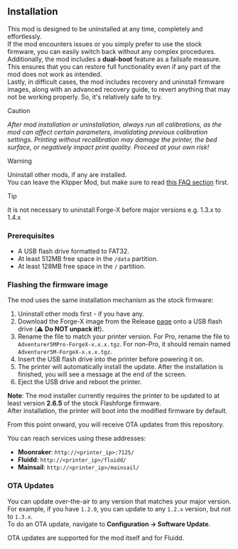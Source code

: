 ## Installation

This mod is designed to be uninstalled at any time, completely and effortlessly.  
If the mod encounters issues or you simply prefer to use the stock firmware, you can easily switch back without any complex procedures.   
Additionally, the mod includes a **dual-boot** feature as a failsafe measure. This ensures that you can restore full functionality even if any part of the mod does not work as intended.  
Lastly, in difficult cases, the mod includes recovery and uninstall firmware images, along with an advanced recovery guide, to revert anything that may not be working properly. So, it's relatively safe to try.


> [!CAUTION]
> *After mod installation or uninstallation, always run all calibrations, as the mod can affect certain parameters, invalidating previous calibration settings.*
> *Printing without recalibration may damage the printer, the bed surface, or negatively impact print quality.*
> *Proceed at your own risk!*


> [!WARNING]
> Uninstall other mods, if any are installed.   
> You can leave the Klipper Mod, but make sure to read [this FAQ section](/docs/FAQ.md#do-i-need-to-uninstall-the-earlier-klipper-mod-before-installing-the-new-mod) first.


> [!TIP]
> It is not necessary to uninstall Forge-X before major versions
> e.g. 1.3.x to 1.4.x

### Prerequisites

- A USB flash drive formatted to FAT32.
- At least 512MB free space in the `/data` partition.
- At least 128MB free space in the `/` partition.

### Flashing the firmware image

The mod uses the same installation mechanism as the stock firmware:   
1. Uninstall other mods first - if you have any.
2. Download the Forge-X image from the Release [page](https://github.com/drA1ex/ff5m/releases) onto a USB flash drive (⚠️ **Do NOT unpack it!**).  
3. Rename the file to match your printer version. For Pro, rename the file to `Adventurer5MPro-ForgeX-x.x.x.tgz`. For non-Pro, it should remain named `Adventurer5M-ForgeX-x.x.x.tgz`.  
4. Insert the USB flash drive into the printer before powering it on.  
5. The printer will automatically install the update. After the installation is finished, you will see a message at the end of the screen.  
6. Eject the USB drive and reboot the printer.  

**Note**: The mod installer currently requires the printer to be updated to at least version **2.6.5** of the stock Flashforge firmware.  
After installation, the printer will boot into the modified firmware by default.

From this point onward, you will receive OTA updates from this repository.

You can reach services using these addresses:  
- **Moonraker**: `http://<printer_ip>:7125/`  
- **Fluidd**: `http://<printer_ip>/fluidd/`  
- **Mainsail**: `http://<printer_ip>/mainsail/`  

### OTA Updates

You can update over-the-air to any version that matches your major version. For example, if you have `1.2.0`, you can update to any `1.2.x` version, but not to `1.3.x`.  
To do an OTA update, navigate to **Configuration -> Software Update**.  

OTA updates are supported for the mod itself and for Fluidd.
